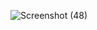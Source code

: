 ![Screenshot (48)](https://github.com/Altafk6198/AnimatedContactUSForm.github.io/assets/101108751/2135f917-0bb4-46ed-9ab0-5a84999e16e1)
